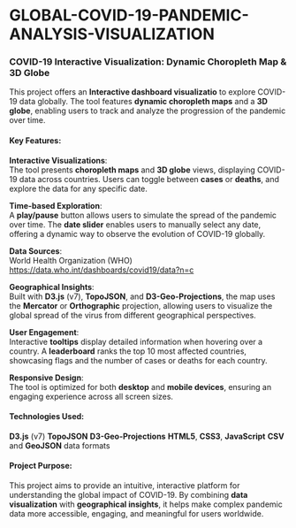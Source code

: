 # GLOBAL-COVID-19-PANDEMIC-ANALYSIS-VISUALIZATION

### COVID-19 Interactive Visualization: Dynamic Choropleth Map & 3D Globe

This project offers an **Interactive dashboard visualizatio** to explore COVID-19 data globally. The tool features **dynamic choropleth maps** and a **3D globe**, enabling users to track and analyze the progression of the pandemic over time.

#### Key Features:

**Interactive Visualizations**:  
  The tool presents **choropleth maps** and **3D globe** views, displaying COVID-19 data across countries. Users can toggle between **cases** or **deaths**, and explore the data for any specific date.

**Time-based Exploration**:  
  A **play/pause** button allows users to simulate the spread of the pandemic over time. The **date slider** enables users to manually select any date, offering a dynamic way to observe the evolution of COVID-19 globally.

**Data Sources**:  
  World Health Organization (WHO) https://data.who.int/dashboards/covid19/data?n=c 
  
**Geographical Insights**:  
  Built with **D3.js** (v7), **TopoJSON**, and **D3-Geo-Projections**, the map uses the **Mercator** or **Orthographic** projection, allowing users to visualize the global spread of the virus from different geographical perspectives.

**User Engagement**:  
  Interactive **tooltips** display detailed information when hovering over a country. A **leaderboard** ranks the top 10 most affected countries, showcasing flags and the number of cases or deaths for each country.

**Responsive Design**:  
  The tool is optimized for both **desktop** and **mobile devices**, ensuring an engaging experience across all screen sizes.

#### Technologies Used:
**D3.js** (v7)
**TopoJSON**
**D3-Geo-Projections**
**HTML5**, **CSS3**, **JavaScript**
**CSV** and **GeoJSON** data formats

#### Project Purpose:
This project aims to provide an intuitive, interactive platform for understanding the global impact of COVID-19. By combining **data visualization** with **geographical insights**, it helps make complex pandemic data more accessible, engaging, and meaningful for users worldwide.
